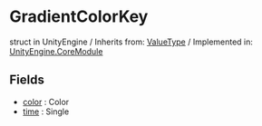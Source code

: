 # GradientColorKey
struct in UnityEngine
 / Inherits from: <a href="https://docs.unity3d.com/6000.0/Documentation/ScriptReference/ValueType.html">ValueType</a> / Implemented in: <a href="https://docs.unity3d.com/6000.0/Documentation/ScriptReference/UnityEngine.CoreModule.html">UnityEngine.CoreModule</a>
## Fields
- <a href="https://docs.unity3d.com/6000.0/Documentation/ScriptReference/GradientColorKey-color.html">color</a> : Color
- <a href="https://docs.unity3d.com/6000.0/Documentation/ScriptReference/GradientColorKey-time.html">time</a> : Single
